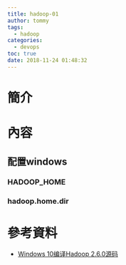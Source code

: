 ```yaml
---
title: hadoop-01
author: tommy
tags:
  - hadoop
categories:
  - devops
toc: true
date: 2018-11-24 01:48:32
---
```


# 簡介



<!--more-->
# 內容

## 配置windows

### HADOOP_HOME

### hadoop.home.dir

# 參考資料
- [Windows 10编译Hadoop 2.6.0源码](https://www.zybuluo.com/ncepuwanghui/note/343755)

